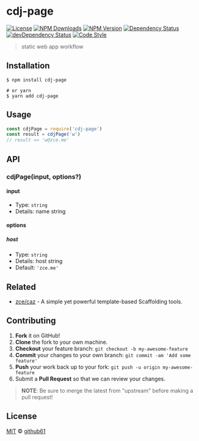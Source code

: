 # cdj-page

[![License][license-img]][license-url]
[![NPM Downloads][downloads-img]][downloads-url]
[![NPM Version][version-img]][version-url]
[![Dependency Status][dependency-img]][dependency-url]
[![devDependency Status][devdependency-img]][devdependency-url]
[![Code Style][style-img]][style-url]

> static web app workflow

## Installation

```shell
$ npm install cdj-page

# or yarn
$ yarn add cdj-page
```

## Usage

<!-- TODO: Introduction of Usage -->

```javascript
const cdjPage = require('cdj-page')
const result = cdjPage('w')
// result => 'w@zce.me'
```

## API

<!-- TODO: Introduction of API -->

### cdjPage(input, options?)

#### input

- Type: `string`
- Details: name string

#### options

##### host

- Type: `string`
- Details: host string
- Default: `'zce.me'`

## Related

- [zce/caz](https://github.com/zce/caz) - A simple yet powerful template-based Scaffolding tools.

## Contributing

1. **Fork** it on GitHub!
2. **Clone** the fork to your own machine.
3. **Checkout** your feature branch: `git checkout -b my-awesome-feature`
4. **Commit** your changes to your own branch: `git commit -am 'Add some feature'`
5. **Push** your work back up to your fork: `git push -u origin my-awesome-feature`
6. Submit a **Pull Request** so that we can review your changes.

> **NOTE**: Be sure to merge the latest from "upstream" before making a pull request!

## License

[MIT](LICENSE) &copy; [github61](https://github.com)



[license-img]: https://img.shields.io/github/license/cdj/cdj-page
[license-url]: https://github.com/cdj/cdj-page/blob/master/LICENSE
[downloads-img]: https://img.shields.io/npm/dm/cdj-page
[downloads-url]: https://npm.im/cdj-page
[version-img]: https://img.shields.io/npm/v/cdj-page
[version-url]: https://npm.im/cdj-page
[dependency-img]: https://img.shields.io/david/cdj/cdj-page
[dependency-url]: https://david-dm.org/cdj/cdj-page
[devdependency-img]: https://img.shields.io/david/dev/cdj/cdj-page
[devdependency-url]: https://david-dm.org/cdj/cdj-page?type=dev
[style-img]: https://img.shields.io/badge/code_style-standard-brightgreen
[style-url]: https://standardjs.com
